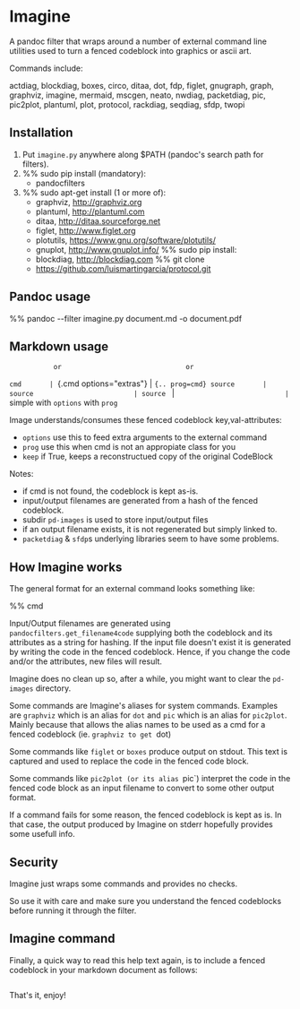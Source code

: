 # Imagine

A pandoc filter that wraps around a number of external command line utilities
used to turn a fenced codeblock into graphics or ascii art.

Commands include:

   actdiag, blockdiag, boxes, circo, ditaa, dot, fdp, figlet, gnugraph,
   graph, graphviz, imagine, mermaid, mscgen, neato, nwdiag, packetdiag,
   pic, pic2plot, plantuml, plot, protocol, rackdiag, seqdiag, sfdp,
   twopi

## Installation

1. Put `imagine.py` anywhere along $PATH (pandoc's search path for filters).
2. %% sudo pip install (mandatory):
     - pandocfilters
3. %% sudo apt-get install (1 or more of):
     - graphviz,   http://graphviz.org
     - plantuml,   http://plantuml.com
     - ditaa,      http://ditaa.sourceforge.net
     - figlet,     http://www.figlet.org
     - plotutils,  https://www.gnu.org/software/plotutils/
     - gnuplot,    http://www.gnuplot.info/
   %% sudo pip install:
     - blockdiag,  http://blockdiag.com
   %% git clone
     - https://github.com/luismartingarcia/protocol.git

## Pandoc usage

  %% pandoc --filter imagine.py document.md -o document.pdf


## Markdown usage

               or                               or
  ```cmd       | ```{.cmd options="extras"}     | ```{.. prog=cmd}
  source       | source                         | source
  ```          | ```                            | ```
  simple         with `options`                   with `prog`

  Image understands/consumes these fenced codeblock key,val-attributes:
  - `options` use this to feed extra arguments to the external command
  - `prog`    use this when cmd is not an appropiate class for you
  - `keep`    if True, keeps a reconstructued copy of the original CodeBlock

  Notes:
  - if cmd is not found, the codeblock is kept as-is.
  - input/output filenames are generated from a hash of the fenced codeblock.
  - subdir `pd-images` is used to store input/output files
  - if an output filename exists, it is not regenerated but simply linked to.
  - `packetdiag` & `sfdp`s underlying libraries seem to have some problems.


## How Imagine works

The general format for an external command looks something like:

%% cmd <options> <inputfile> <outputfile>

Input/Output filenames are generated using `pandocfilters.get_filename4code`
supplying both the codeblock and its attributes as a string for hashing. If
the input file doesn't exist it is generated by writing the code in the fenced
codeblock. Hence, if you change the code and/or the attributes, new files will
result.

Imagine does no clean up so, after a while, you might want to clear the
`pd-images` directory.

Some commands are Imagine's aliases for system commands.  Examples are
`graphviz` which is an alias for `dot` and `pic` which is an alias for
`pic2plot`.  Mainly because that allows the alias names to be used as a cmd
for a fenced codeblock (ie. ```graphviz to get ```dot)

Some commands like `figlet` or `boxes` produce output on stdout.  This text is
captured and used to replace the code in the fenced code block.

Some commands like `pic2plot (or its alias `pic`) interpret the code in the
fenced code block as an input filename to convert to some other output format.

If a command fails for some reason, the fenced codeblock is kept as is.  In
that case, the output produced by Imagine on stderr hopefully provides some
usefull info.


## Security

Imagine just wraps some commands and provides no checks.

So use it with care and make sure you understand the fenced codeblocks before
running it through the filter.


## Imagine command

Finally, a quick way to read this help text again, is to include a fenced
codeblock in your markdown document as follows:

  ```imagine
  ```

  That's it, enjoy!
